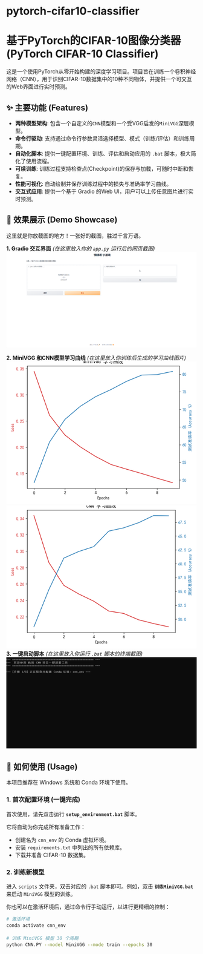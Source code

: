 # pytorch-cifar10-classifier
# 基于PyTorch的CIFAR-10图像分类器 (PyTorch CIFAR-10 Classifier)

这是一个使用PyTorch从零开始构建的深度学习项目。项目旨在训练一个卷积神经网络（CNN），用于识别CIFAR-10数据集中的10种不同物体，并提供一个可交互的Web界面进行实时预测。

## ✨ 主要功能 (Features)

- **两种模型架构**: 包含一个自定义的`CNN`模型和一个受VGG启发的`MiniVGG`深层模型。
- **命令行驱动**: 支持通过命令行参数灵活选择模型、模式（训练/评估）和训练周期。
- **自动化脚本**: 提供一键配置环境、训练、评估和启动应用的 `.bat` 脚本，极大简化了使用流程。
- **可续训练**: 训练过程支持检查点(Checkpoint)的保存与加载，可随时中断和恢复。
- **性能可视化**: 自动绘制并保存训练过程中的损失与准确率学习曲线。
- **交互式应用**: 提供一个基于 Gradio 的Web UI，用户可以上传任意图片进行实时预测。

## 📸 效果展示 (Demo Showcase)

这里就是你放截图的地方！一张好的截图，胜过千言万语。

**1. Gradio 交互界面**
*(在这里放入你的 `app.py` 运行后的网页截图)*
![Gradio应用界面](assets/gradio_demo.png)

**2. MiniVGG 和CNN模型学习曲线**
*(在这里放入你训练后生成的学习曲线图片)*
![MiniVGG学习曲线](assets/minivgg_curve_005.png)
![CNN学习曲线](assets/cnn_curve_004.png)
**3. 一键启动脚本**
*(在这里放入你运行 `.bat` 脚本的终端截图)*
![一键启动脚本](assets/bat_script_demo.png)


## 🚀 如何使用 (Usage)

本项目推荐在 Windows 系统和 Conda 环境下使用。

### 1. 首次配置环境 (一键完成)
首次使用，请先双击运行 **`setup_environment.bat`** 脚本。

它将自动为你完成所有准备工作：
- 创建名为 `cnn_env` 的 Conda 虚拟环境。
- 安装 `requirements.txt` 中列出的所有依赖库。
- 下载并准备 CIFAR-10 数据集。

### 2. 训练新模型
进入 `scripts` 文件夹，双击对应的 `.bat` 脚本即可。例如，双击 **`训练MiniVGG.bat`** 来启动 `MiniVGG` 模型的训练。

你也可以在激活环境后，通过命令行手动运行，以进行更精细的控制：
```bash
# 激活环境
conda activate cnn_env

# 训练 MiniVGG 模型 30 个周期
python CNN.PY --model MiniVGG --mode train --epochs 30